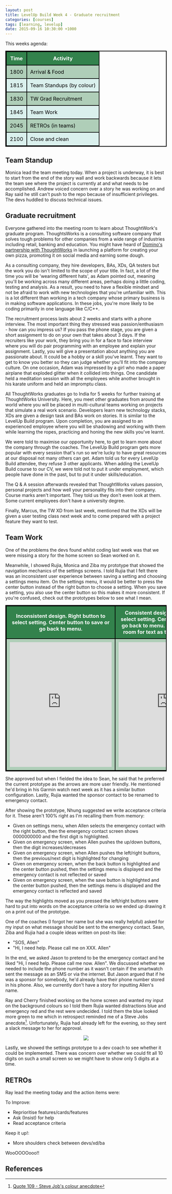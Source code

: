 ```yaml
---
layout: post
title: LevelUp Build Week 4 - Graduate recruitment
categories: [courses]
tags: [learning, levelup]
date: 2015-09-16 10:30:00 +1000
---
```

<style>

table{
	margin: 0 auto;
    border-collapse: collapse;
    border-spacing: 0;
    border:2px solid #000000;
}

th{
    background: #33824c;
    color: white;
}

th, td{
    border:2px solid #000000;
    padding: 10px;
}

td{
	color: black;
}

tr:nth-child(even){
	background: #afceb8;
}

tr:nth-child(odd){
	background: #daf0ed;
}
</style>

This weeks agenda:

<table>
	<tr><th><b>Time</b></th><th><b>Activity</b></th></tr>
	<tr><td>1800</td><td>Arrival & Food</td></tr>
	<tr><td>1815</td><td>Team Standups (by colour)</td></tr>
	<tr><td>1830</td><td>TW Grad Recruitment</td></tr>
	<tr><td>1845</td><td>Team Work</td></tr>
	<tr><td>2045</td><td>RETROs (in teams)</td></tr>
	<tr><td>2100</td><td>Close and clean</td></tr>
</table>

## Team Standup
Monica lead the team meeting today. When a project is underway, it is best to start from the end of the story wall and work backwards because it lets the team see where the project is currently at and what needs to be accomplished. Andrew voiced concern over a story he was working on and Ray said he still can't push to the repo because of insufficient privileges. The devs huddled to discuss technical issues.

## Graduate recruitment 
Everyone gathered into the meeting room to learn about ThoughtWork's graduate program. ThoughtsWorks is a consulting software company that solves tough problems for other companies from a wide range of industries including retail, banking and education. You might have heard of [Domino's partnership with ThoughtWorks][1] in launching a platform for creating your own pizza, promoting it on social media and earning some dough.

As a consulting company, they hire developers, BAs, XDs, QA testers but the work you do isn't limited to the scope of your title. In fact, a lot of the time you will be 'wearing different hats', as Adam pointed out, meaning you'll be working across many different areas, perhaps doing a little coding, testing and analysis. As a result, you need to have a flexible mindset and not be afraid to work with new technologies that you're unfamiliar with. This is a lot different than working in a tech company whose primary business is in making software applications. In these jobs, you're more likely to be coding primarily in one language like C/C++. 

The recruitment process lasts about 2 weeks and starts with a phone interview. The most important thing they stressed was passion/enthusiasm - how can you impress us?  If you pass the phone stage, you are given a short assignment to do on your own that takes about 3 days. If the recruiters like your work, they bring you in for a face to face interview where you will do pair programming with an employee and explain your assignment. Lastly, you will give a presentation about anything you are passionate about. It could be a hobby or a skill you've learnt. They want to get to know you better so they can judge whether you'll fit into the company culture. On one occasion, Adam was impressed by a girl who made a paper airplane that exploded glitter when it collided into things. One candidate held a meditation session with all the employees while another brought in his karate uniform and held an impromptu class. 

All ThoughtWorks graduates go to India for 5 weeks for further training at ThoughtWorks University. Here, you meet other graduates from around the world where you will be placed in multi-cultural teams working on projects that simulate a real work scenario. Developers learn new technology stacks, XDs are given a design task and BAs work on stories. It is similar to the LevelUp Build program. Upon completion, you are assigned to an experienced employee where you will be shadowing and working with them while learning the ropes, practicing and honing the new skills you've learnt. 

We were told to maximise our opportunity here, to get to learn more about the company through the coaches. The LevelUp Build program gets more popular with every session that's run so we're lucky to have great resources at our disposal not many others can get. Adam told us for every LevelUp Build attendee, they refuse 3 other applicants. When adding the LevelUp Build course to our CV, we were told not to put it under employment, which people have done in the past, but to put it under skills/education. 

The Q & A session afterwards revealed that ThoughtWorks values passion, personal projects and how well your personality fits into their company. Course marks aren't important. They told us they don't even look at them. Some current employees don't have a university degree. 

Finally, Marcus, the TW XD from last week, mentioned that the XDs will be given a user testing class next week and to come prepared with a project feature they want to test. 

## Team Work
One of the problems the devs found whilst coding last week was that we were missing a story for the home screen so Sean worked on it. 

Meanwhile, I showed Rujia, Monica and Ziba my prototype that showed the navigation mechanics of the settings screens. I told Rujia that I felt there was an inconsistent user experience between saving a setting and choosing a settings menu item. On the settings menu, it would be better to press the center button instead of the right button to choose a setting. When you save a setting, you also use the center button so this makes it more consistent. If you're confused, check out the prototypes below to see what I mean. 

<table>
	<tr><th>Inconsistent design. Right button to select setting. Center button to save or go back to menu.</th><th>Consistent design. Center button to select setting. Center button to save or go back to menu. Added benefit: more room for text as the arrows are gone.</th></tr>
	<tr>
		<td align="center"><iframe src="https://marvelapp.com/67754h?emb=1" width="318" height="390" allowTransparency="true" frameborder="0"></iframe></td>
		<td align="center"><iframe src="https://marvelapp.com/7494ee?emb=1" width="318" height="390" allowTransparency="true" frameborder="0"></iframe></td>
	</tr>
</table>

She approved but when I fielded the idea to Sean, he said that he preferred the current prototype as the arrows are more user friendly. He mentioned he'd bring in his Garmin watch next week as it has a similar button configuration. Lastly, Rujia wanted the sponsor contact to be renamed to emergency contact.

After showing the prototype, Nhung suggested we write acceptance criteria for it. These aren't 100% right as I'm recalling them from memory:

* Given on settings menu, when Allen selects the emergency contact with the right button, then the emergency contact screen shows 0000000000 and the first digit is highlighted.
* Given on emergency screen, when Allen pushes the up/down buttons, then the digit increases/decreases
* Given on emergency screen, when Allen pushes the left/right buttons, then the previous/next digit is highlighted for changing
* Given on emergency screen, when the back button is highlighted and the center button pushed, then the settings menu is displayed and the emergency contact is not reflected or saved
* Given on emergency screen, when the save button is highlighted and the center button pushed, then the settings menu is displayed and the emergency contact is reflected and saved

The way the highlights moved as you pressed the left/right buttons were hard to put into words on the acceptance criteria so we ended up drawing it on a print out of the prototype.

One of the coaches (I forgot her name but she was really helpful) asked for my input on what message should be sent to the emergency contact. Sean, Ziba and Rujia had a couple ideas written on post-its like:

* "SOS, Allen"
* "Hi, I need help. Please call me on XXX. Allen"

In the end, we asked Jason to pretend to be the emergency contact and he liked "Hi, I need help. Please call me now. Allen". We discussed whether we needed to include the phone number as it wasn't certain if the smartwatch sent the message as an SMS or via the internet. But Jason argued that if he was a sponsor for somebody, he'd already have their phone number stored in his phone. Also, we currently don't have a story for inputting Allen's name.

Ray and Cherry finished working on the home screen and wanted my input on the background colours so I told them Rujia wanted distractions blue and emergency red and the rest were undecided. I told them the blue looked more green to me which in retrospect reminded me of a Steve Jobs anecdote[^1]. Unfortunately, Rujia had already left for the evening, so they sent a slack message to her for approval.

<div style="text-align:center; width:100%"><img src="http://i.imgur.com/Ugh6Baj.png"/></div>

Lastly, we showed the settings prototype to a dev coach to see whether it could be implemented. There was concern over whether we could fit all 10 digits on such a small screen so we might have to show only 5 digits at a time. 

## RETROs
Ray lead the meeting today and the action items were:

To Improve:

* Reprioritise features/cards/features
* Ask (Insist) for help
* Read acceptance criteria

Keep it up!:

* More shoulders check between devs/xd/ba

WooOOOOooo!!

## References
[^1]:[Quote 109 - Steve Job's colour anecdote](http://topfamousquotes.com/quotes-about-website/3/)

[1]:https://www.thoughtworks.com/clients/dominos
